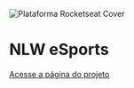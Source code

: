 ![Plataforma Rocketseat Cover](https://user-images.githubusercontent.com/20442819/190293132-400e7e15-8716-4ab5-a8a5-3000e9791b33.png)

# NLW eSports

[Acesse a página do projeto](https://karen-cardoso.github.io/nlw_esports/)
